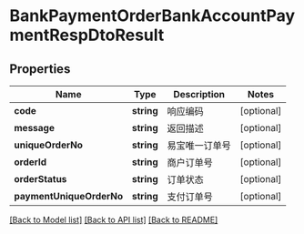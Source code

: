 # BankPaymentOrderBankAccountPaymentRespDtoResult

## Properties
Name | Type | Description | Notes
------------ | ------------- | ------------- | -------------
**code** | **string** | 响应编码 | [optional] 
**message** | **string** | 返回描述 | [optional] 
**uniqueOrderNo** | **string** | 易宝唯一订单号 | [optional] 
**orderId** | **string** | 商户订单号 | [optional] 
**orderStatus** | **string** | 订单状态 | [optional] 
**paymentUniqueOrderNo** | **string** | 支付订单号 | [optional] 

[[Back to Model list]](../README.md#documentation-for-models) [[Back to API list]](../README.md#documentation-for-api-endpoints) [[Back to README]](../README.md)


